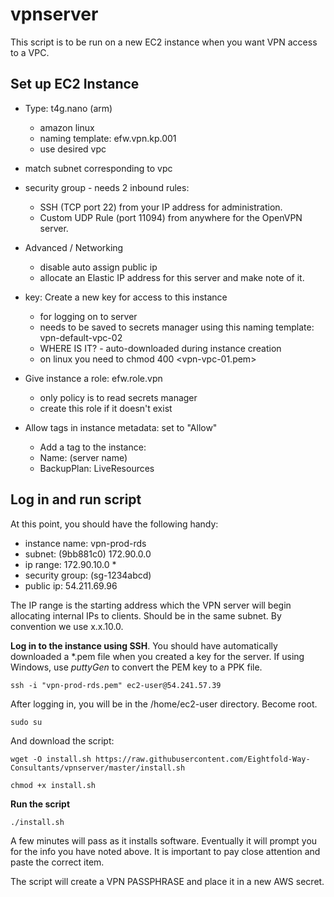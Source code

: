 # vpnserver

This script is to be run on a new EC2 instance when you want VPN access to a VPC.

## Set up EC2 Instance

- Type:  t4g.nano  (arm)
  - amazon linux
  - naming template:   efw.vpn.kp.001
  - use desired vpc

- match subnet corresponding to vpc

- security group - needs 2 inbound rules:
   - SSH (TCP port 22) from your IP address for administration.
   - Custom UDP Rule (port 11094) from anywhere for the OpenVPN server.

- Advanced / Networking
  - disable auto assign public ip
  - allocate an Elastic IP address for this server and make note of it.

- key: Create a new key for access to this instance
  - for logging on to server
  - needs to be saved to secrets manager using this naming template:  vpn-default-vpc-02
  - WHERE IS IT?  - auto-downloaded during instance creation
  - on linux you need to   chmod 400 <vpn-vpc-01.pem>
       
- Give instance a role:   efw.role.vpn 
  - only policy is to read secrets manager
  - create this role if it doesn't exist

- Allow tags in instance metadata: set to "Allow"
  - Add a tag to the instance:
  - Name:   (server name)
  - BackupPlan: LiveResources

## Log in and run script

At this point, you should have the following handy:

- instance name:  vpn-prod-rds
- subnet: (9bb881c0)  172.90.0.0
- ip range: 172.90.10.0 *
- security group: (sg-1234abcd)
- public ip: 54.211.69.96

The IP range is the starting address which the VPN server will begin allocating internal IPs to clients. Should be in the same subnet. By convention we use x.x.10.0.

**Log in to the instance using SSH**. You should have automatically downloaded a *.pem file when you created a key for the server. If using Windows, use *puttyGen* to convert the PEM key to a PPK file.

    ssh -i "vpn-prod-rds.pem" ec2-user@54.241.57.39

After logging in, you will be in the /home/ec2-user directory. Become root.

    sudo su

And download the script:

    wget -O install.sh https://raw.githubusercontent.com/Eightfold-Way-Consultants/vpnserver/master/install.sh

    chmod +x install.sh

**Run the script**

    ./install.sh

A few minutes will pass as it installs software. Eventually it will prompt you for the info you have noted above. It is important to pay close attention and paste the correct item.

The script will create a VPN PASSPHRASE and place it in a new AWS secret.

